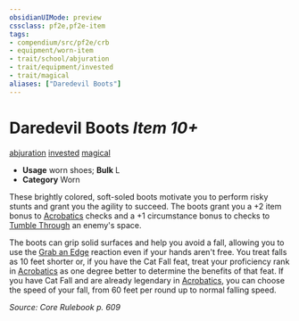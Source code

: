 ```yaml
---
obsidianUIMode: preview
cssclass: pf2e,pf2e-item
tags:
- compendium/src/pf2e/crb
- equipment/worn-item
- trait/school/abjuration
- trait/equipment/invested
- trait/magical
aliases: ["Daredevil Boots"]
---
```

# Daredevil Boots *Item 10+*  
[abjuration](abjuration.md)  [invested](invested.md)  [magical](magical.md)  

- **Usage** worn shoes; **Bulk** L
- **Category** Worn

These brightly colored, soft-soled boots motivate you to perform risky stunts and grant you the agility to succeed. The boots grant you a +2 item bonus to [Acrobatics](../../skills.md#Acrobatics) checks and a +1 circumstance bonus to checks to [Tumble Through](tumble-through.md) an enemy's space.

The boots can grip solid surfaces and help you avoid a fall, allowing you to use the [Grab an Edge](grab-an-edge.md) reaction even if your hands aren't free. You treat falls as 10 feet shorter or, if you have the Cat Fall feat, treat your proficiency rank in [Acrobatics](../../skills.md#Acrobatics) as one degree better to determine the benefits of that feat. If you have Cat Fall and are already legendary in [Acrobatics](../../skills.md#Acrobatics), you can choose the speed of your fall, from 60 feet per round up to normal falling speed.

*Source: Core Rulebook p. 609*